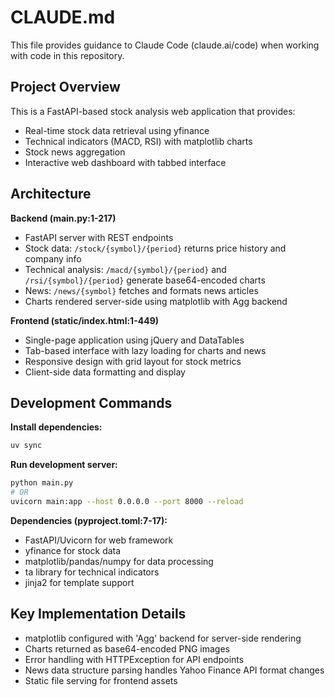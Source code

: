 # CLAUDE.md

This file provides guidance to Claude Code (claude.ai/code) when working with code in this repository.

## Project Overview

This is a FastAPI-based stock analysis web application that provides:
- Real-time stock data retrieval using yfinance
- Technical indicators (MACD, RSI) with matplotlib charts
- Stock news aggregation 
- Interactive web dashboard with tabbed interface

## Architecture

**Backend (main.py:1-217)**
- FastAPI server with REST endpoints
- Stock data: `/stock/{symbol}/{period}` returns price history and company info
- Technical analysis: `/macd/{symbol}/{period}` and `/rsi/{symbol}/{period}` generate base64-encoded charts
- News: `/news/{symbol}` fetches and formats news articles
- Charts rendered server-side using matplotlib with Agg backend

**Frontend (static/index.html:1-449)**
- Single-page application using jQuery and DataTables
- Tab-based interface with lazy loading for charts and news
- Responsive design with grid layout for stock metrics
- Client-side data formatting and display

## Development Commands

**Install dependencies:**
```bash
uv sync
```

**Run development server:**
```bash
python main.py
# OR
uvicorn main:app --host 0.0.0.0 --port 8000 --reload
```

**Dependencies (pyproject.toml:7-17):**
- FastAPI/Uvicorn for web framework
- yfinance for stock data
- matplotlib/pandas/numpy for data processing
- ta library for technical indicators
- jinja2 for template support

## Key Implementation Details

- matplotlib configured with 'Agg' backend for server-side rendering
- Charts returned as base64-encoded PNG images
- Error handling with HTTPException for API endpoints
- News data structure parsing handles Yahoo Finance API format changes
- Static file serving for frontend assets